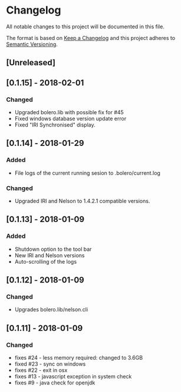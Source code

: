 # Changelog
All notable changes to this project will be documented in this file.

The format is based on [Keep a Changelog](http://keepachangelog.com/en/1.0.0/)
and this project adheres to [Semantic Versioning](http://semver.org/spec/v2.0.0.html).

## [Unreleased]

## [0.1.15] - 2018-02-01

### Changed
- Upgraded bolero.lib with possible fix for #45
- Fixed windows database version update error
- Fixed "IRI Synchronised" display.

## [0.1.14] - 2018-01-29

### Added
- File logs of the current running sesion to .bolero/current.log

### Changed
- Upgraded IRI and Nelson to 1.4.2.1 compatible versions.

## [0.1.13] - 2018-01-09

### Added
- Shutdown option to the tool bar
- New IRI and Nelson versions
- Auto-scrolling of the logs

## [0.1.12] - 2018-01-09

### Changed
- Upgrades bolero.lib/nelson.cli

## [0.1.11] - 2018-01-09

### Changed
- fixes #24 - less memory required: changed to 3.6GB
- fixed #23 - sync on windows
- fixes #22 - exit in osx
- fixes #13 - javascript exception in system check
- fixes #9 - java check for openjdk